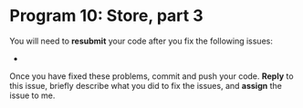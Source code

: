# Program 10: Store, part 3

You will need to **resubmit** your code after you fix the following issues:

* 


Once you have fixed these problems, commit and push your code. **Reply** to this issue, briefly describe what you did to fix the issues, and **assign** the issue to me.
